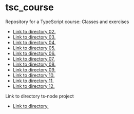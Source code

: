 # tsc_course
Repository for a TypeScript course: Classes and exercises
- [Link to directory 02.](./basics/02/)
- [Link to directory 03.](./basics/03/)
- [Link to directory 04.](./basics/04/)
- [Link to directory 05.](./basics/05/)
- [Link to directory 06.](./basics/06/)
- [Link to directory 07.](./basics/07/)
- [Link to directory 08.](./basics/08/)
- [Link to directory 09.](./basics/09/)
- [Link to directory 10.](./basics/10/)
- [Link to directory 11.](./basics/11/)
- [Link to directory 12.](./basics/12/)

Link to directory ts-node project
- [Link to directory.](./ts-node)
